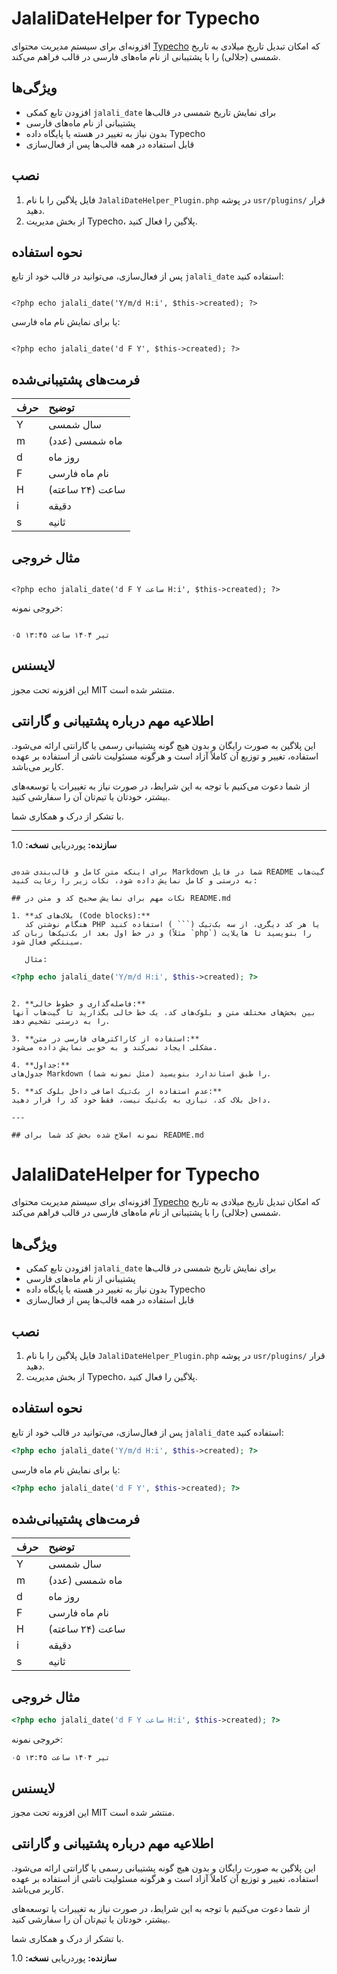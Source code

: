 # JalaliDateHelper for Typecho

افزونه‌ای برای سیستم مدیریت محتوای [Typecho](https://typecho.org) که امکان تبدیل تاریخ میلادی به تاریخ شمسی (جلالی) را با پشتیبانی از نام ماه‌های فارسی در قالب فراهم می‌کند.

## ویژگی‌ها

- افزودن تابع کمکی `jalali_date` برای نمایش تاریخ شمسی در قالب‌ها
- پشتیبانی از نام ماه‌های فارسی
- بدون نیاز به تغییر در هسته یا پایگاه داده Typecho
- قابل استفاده در همه قالب‌ها پس از فعال‌سازی


## نصب

1. فایل پلاگین را با نام `JalaliDateHelper_Plugin.php` در پوشه `usr/plugins/` قرار دهید.
2. از بخش مدیریت Typecho، پلاگین را فعال کنید.

## نحوه استفاده

پس از فعال‌سازی، می‌توانید در قالب خود از تابع `jalali_date` استفاده کنید:

```

<?php echo jalali_date('Y/m/d H:i', $this->created); ?>

```

یا برای نمایش نام ماه فارسی:

```

<?php echo jalali_date('d F Y', $this->created); ?>

```


## فرمت‌های پشتیبانی‌شده

| حرف | توضیح |
| :-- | :-- |
| Y | سال شمسی |
| m | ماه شمسی (عدد) |
| d | روز ماه |
| F | نام ماه فارسی |
| H | ساعت (۲۴ ساعته) |
| i | دقیقه |
| s | ثانیه |

## مثال خروجی

```

<?php echo jalali_date('d F Y ساعت H:i', $this->created); ?>

```

خروجی نمونه:

```

۰۵ تیر ۱۴۰۴ ساعت ۱۳:۴۵

```


## لایسنس

این افزونه تحت مجوز MIT منتشر شده است.

## اطلاعیه مهم درباره پشتیبانی و گارانتی

این پلاگین به صورت رایگان و بدون هیچ گونه پشتیبانی رسمی یا گارانتی ارائه می‌شود.
استفاده، تغییر و توزیع آن کاملاً آزاد است و هرگونه مسئولیت ناشی از استفاده بر عهده کاربر می‌باشد.

از شما دعوت می‌کنیم با توجه به این شرایط، در صورت نیاز به تغییرات یا توسعه‌های بیشتر، خودتان یا تیم‌تان آن را سفارشی کنید.

با تشکر از درک و همکاری شما.

---

**سازنده:** پوردریایی
**نسخه:** 1.0

``` رو بنویسم؟

برای اینکه متن کامل و قالب‌بندی شده‌ی Markdown شما در فایل README گیت‌هاب به درستی و کامل نمایش داده شود، نکات زیر را رعایت کنید:

## نکات مهم برای نمایش صحیح کد و متن در README.md

1. **بلاک‌های کد (Code blocks):**  
   هنگام نوشتن کد PHP یا هر کد دیگری، از سه بک‌تیک (``` ) استفاده کنید و در خط اول بعد از بک‌تیک‌ها زبان کد (مثلاً `php`) را بنویسید تا هایلایت سینتکس فعال شود.

   مثال:

```

```php
<?php echo jalali_date('Y/m/d H:i', $this->created); ?>
```

```

2. **فاصله‌گذاری و خطوط خالی:**  
بین بخش‌های مختلف متن و بلوک‌های کد، یک خط خالی بگذارید تا گیت‌هاب آنها را به درستی تشخیص دهد.

3. **استفاده از کاراکترهای فارسی در متن:**  
مشکلی ایجاد نمی‌کند و به خوبی نمایش داده می‌شود.

4. **جداول:**  
جدول‌های Markdown را طبق استاندارد بنویسید (مثل نمونه شما).

5. **عدم استفاده از بک‌تیک اضافی داخل بلوک کد:**  
داخل بلاک کد، نیازی به بک‌تیک نیست، فقط خود کد را قرار دهید.

---

## نمونه اصلاح شده بخش کد شما برای README.md

```


# JalaliDateHelper for Typecho

افزونه‌ای برای سیستم مدیریت محتوای [Typecho](https://typecho.org) که امکان تبدیل تاریخ میلادی به تاریخ شمسی (جلالی) را با پشتیبانی از نام ماه‌های فارسی در قالب فراهم می‌کند.

## ویژگی‌ها

- افزودن تابع کمکی `jalali_date` برای نمایش تاریخ شمسی در قالب‌ها
- پشتیبانی از نام ماه‌های فارسی
- بدون نیاز به تغییر در هسته یا پایگاه داده Typecho
- قابل استفاده در همه قالب‌ها پس از فعال‌سازی


## نصب

1. فایل پلاگین را با نام `JalaliDateHelper_Plugin.php` در پوشه `usr/plugins/` قرار دهید.
2. از بخش مدیریت Typecho، پلاگین را فعال کنید.

## نحوه استفاده

پس از فعال‌سازی، می‌توانید در قالب خود از تابع `jalali_date` استفاده کنید:

```php
<?php echo jalali_date('Y/m/d H:i', $this->created); ?>
```

یا برای نمایش نام ماه فارسی:

```php
<?php echo jalali_date('d F Y', $this->created); ?>
```


## فرمت‌های پشتیبانی‌شده

| حرف | توضیح |
| :-- | :-- |
| Y | سال شمسی |
| m | ماه شمسی (عدد) |
| d | روز ماه |
| F | نام ماه فارسی |
| H | ساعت (۲۴ ساعته) |
| i | دقیقه |
| s | ثانیه |

## مثال خروجی

```php
<?php echo jalali_date('d F Y ساعت H:i', $this->created); ?>
```

خروجی نمونه:

```
۰۵ تیر ۱۴۰۴ ساعت ۱۳:۴۵
```


## لایسنس

این افزونه تحت مجوز MIT منتشر شده است.

## اطلاعیه مهم درباره پشتیبانی و گارانتی

این پلاگین به صورت رایگان و بدون هیچ گونه پشتیبانی رسمی یا گارانتی ارائه می‌شود.
استفاده، تغییر و توزیع آن کاملاً آزاد است و هرگونه مسئولیت ناشی از استفاده بر عهده کاربر می‌باشد.

از شما دعوت می‌کنیم با توجه به این شرایط، در صورت نیاز به تغییرات یا توسعه‌های بیشتر، خودتان یا تیم‌تان آن را سفارشی کنید.

با تشکر از درک و همکاری شما.

**سازنده:** پوردریایی
**نسخه:** 1.0

```
